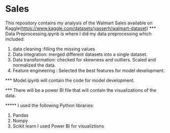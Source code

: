 # Sales
This repository contains my analysis of the Walmart Sales available on Kaggle(https://www.kaggle.com/datasets/yasserh/walmart-dataset)
*** Data Preprocessing.ipynb is where I did my data preprocessing which included: 
1. data cleaning :filling the missing values 
2. Data integration: merged different datasets into a single dataset.
3. Data transformation: checked for skewness and outliers. Scaled and normalized the data.
4. Feature engineering : Selected the best features for model development.

*** Model.ipynb will contain the code for model development.

*** There will be a power BI file that will contain the visualizations of the data.


***** I used the following Python libraries:
1. Pandas
2. Numpy
3. Scikit learn
I used Power BI for visualiztions
